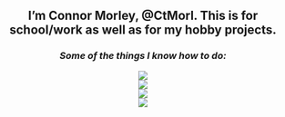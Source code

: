 <!---
h1eroGlyph/h1eroGlyph is a ✨ special ✨ repository because its `README.md` (this file) appears on your GitHub profile.
You can click the Preview link to take a look at your changes.
--->

<h2 align = "center"><b>
  I’m Connor Morley, @CtMorl. This is for school/work as well as for my hobby projects.
  </b></h2>
  <h3 align = "center"><i>
  Some of the things I know how to do:
  </i></h3>
<p align = "center">
  <a href="https://skillicons.dev">
    <img src="https://skillicons.dev/icons?i=html,css,js"/>
    <br>
    <img src="https://skillicons.dev/icons?i=java,python,bash"/>
    <br>
    <img src="https://skillicons.dev/icons?i=discord,bots"/>
    <br>
    <img src="https://skillicons.dev/icons?i=linux,vim,latex"/>
  </a>
</p>
